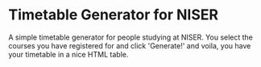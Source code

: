 # Timetable Generator for NISER
A simple timetable generator for people studying at NISER. You select the courses you have registered for and click 'Generate!' and voila, you have your timetable in a nice HTML table.
##